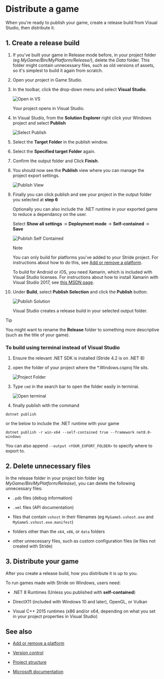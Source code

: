 # Distribute a game

When you're ready to publish your game, create a release build from Visual Studio, then distribute it.

## 1. Create a release build

1. If you've built your game in Release mode before, in your project folder (eg *MyGame/Bin/MyPlatform/Release/*), delete the *Data* folder. This folder might contain unnecessary files, such as old versions of assets, so it's simplest to build it again from scratch.

2. Open your project in Game Studio.

3. In the toolbar, click the drop-down menu and select **Visual Studio**.

    ![Open in VS](media/open-in-visual-studio.png)

    Your project opens in Visual Studio.

4. In Visual Studio, from the **Solution Explorer** right click your Windows project and select **Publish**

    ![Select Publish](media\publish-project-dropdown.png)

5. Select the **Target** **Folder** in the publish window.

6. Select the **Specified target** **Folder** again.

7. Confirm the output folder and Click **Finish**.

8. You should now see the **Publish** view where you can manage the project export settings.

    ![Publish View](media\publish-view.png)

9. Finally you can click publish and see your project in the output folder you selected at **step 6**

    Optionally you can also include the .NET runtime in your exported game to reduce a dependancy on the user.

    Select **Show all settings** -> **Deployment mode** -> **Self-contained** -> **Save**

    ![Publish Self Contained](media\publish-self-contained.png)

    >[!Note]
    >
    >You can only build for platforms you've added to your Stride project. For instructions about how to do this, see [Add or remove a platform](../platforms/add-or-remove-a-platform.md).
    >
    >To build for Android or iOS, you need Xamarin, which is included with Visual Studio licenses. For instructions about how to install Xamarin with Visual Studio 2017, see [this MSDN page](https://docs.microsoft.com/en-us/visualstudio/cross-platform/setup-and-install).

10. Under **Build**, select **Publish Selection** and click the **Publish** button.

    ![Publish Solution](media/publish-project.png)

    Visual Studio creates a release build in your selected output folder.

> [!Tip]
> You might want to rename the **Release** folder to something more descriptive (such as the title of your game).

### To build using terminal instead of Visual Studio

 1. Ensure the relevant .NET SDK is installed (Stride 4.2 is on .NET 8)
 2. open the folder of your project where the *.Windows.csproj file sits.

    ![Project Folder](media/project-folder.png)

 3. Type `cmd` in the search bar to open the folder easily in terminal.
    
    ![Open terminal](media/open-terminal.png)

 4. finally publish with the command 
 
 ```
 dotnet publish
 ```

 or the below to include the .NET runtime with your game

 ```
 dotnet publish -r win-x64 --self-contained true --framework net8.0-windows
 ```
 
 You can also append `--output <YOUR_EXPORT_FOLDER>` to specify where to export to.

## 2. Delete unnecessary files

In the release folder in your project bin folder (eg *MyGame/Bin/MyPlatform/Release*), you can delete the following unnecessary files:

* `.pdb` files (debug information)

* `.xml` files (API documentation)

* files that contain `vshost` in their filenames (eg `MyGame5.vshost.exe` and `MyGame5.vshost.exe.manifest`) 

* folders other than the `x64`, `x86`, or `data` folders

* other unnecessary files, such as custom configuration files (ie files not created with Stride)

## 3. Distribute your game

After you create a release build, how you distribute it is up to you. 

To run games made with Stride on Windows, users need:

* .NET 8 Runtimes (Unless you published with **self-contained**)

* DirectX11 (included with Windows 10 and later), OpenGL, or Vulkan

* Visual C++ 2015 runtimes (x86 and/or x64, depending on what you set in your project properties in Visual Studio)

## See also

* [Add or remove a platform](../platforms/add-or-remove-a-platform.md)
* [Version control](version-control.md)
* [Project structure](project-structure.md)

* [Microsoft documentation](https://learn.microsoft.com/en-us/dotnet/core/tools/dotnet-publish)